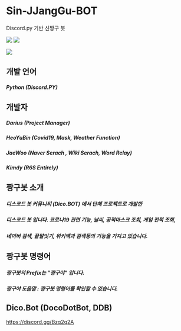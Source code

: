# Sin-JJangGu-BOT
Discord.py 기반 신짱구 봇

<img src ="https://img.shields.io/badge/Python-3.7.4-blue"> <img src ="https://img.shields.io/badge/Discord.py-1.3.3-blue">

<img src ="https://img.shields.io/badge/Discord-https://discord.gg/5PBKvdU-blue">
      
개발 언어
-------------
##### Python (Discord.PY)   

개발자   
-------------
##### Darius (Project Manager)   
##### HeoYuBin (Covid19, Mask, Weather Function)   
##### JaeWoo (Naver Serach , Wiki Serach, Word Relay)   
##### Kimdy (R6S Entirely)   
   
짱구봇 소개    
-------------
##### 디스코드 봇 커뮤니티 (Dico.BOT) 에서 단체 프로젝트로 개발한    
##### 디스코드 봇 입니다. 코로나19 관련 기능, 날씨, 공적마스크 조회, 게임 전적 조회,    
##### 네이버 검색, 끝말잇기, 위키백과 검색등의 기능을 가지고 있습니다.   
   
짱구봇 명령어     
-------------   
##### 짱구봇의 Prefix는 "짱구야" 입니다.    
     
##### 짱구야 도움말 : 짱구봇 명령어를 확인할 수 있습니다.   
   
Dico.Bot (DocoDotBot, DDB)    
-------------   
https://discord.gg/Bzq2q2A
